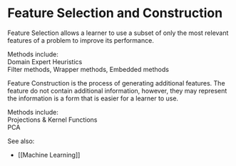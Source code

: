 # Feature Selection and Construction

Feature Selection allows a learner to use a subset of only the most relevant features of a problem to improve its performance. 

Methods include:  
	Domain Expert Heuristics  
	Filter methods, Wrapper methods, Embedded methods  

Feature Construction is the process of generating additional features. The feature do not contain additional information, however, they may represent the information is a form that is easier for a learner to use. 

Methods include:  
	Projections & Kernel Functions  
	PCA
	

See also:
- [[Machine Learning]]